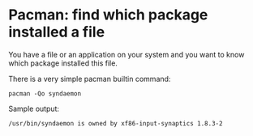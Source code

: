 # Pacman: find which package installed a file

You have a file or an application on your system and you want to know which package installed this file.

There is a very simple pacman builtin command:


```
pacman -Qo syndaemon
```

Sample output:
```
/usr/bin/syndaemon is owned by xf86-input-synaptics 1.8.3-2
```

